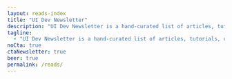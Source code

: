 ```yaml
---
layout: reads-index
title: "UI Dev Newsletter"
description: "UI Dev Newsletter is a hand-curated list of articles, tutorials, opinions, and tools related to User Interface development."
tagline:
  - "UI Dev Newsletter is a hand-curated list of articles, tutorials, opinions, and tools related to User Interface development. Enjoy the read."
noCta: true
ctaNewsletter: true
beer: true
permalink: /reads/
---
```

